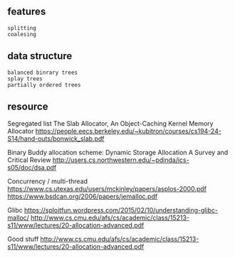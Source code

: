 ## features
    splitting
    coalesing
    

## data structure
    balanced binrary trees
    splay trees
    partially ordered trees

## resource
Segregated list 
The Slab Allocator, An Object-Caching Kernel Memory Allocator
https://people.eecs.berkeley.edu/~kubitron/courses/cs194-24-S14/hand-outs/bonwick_slab.pdf

Binary Buddy allocation scheme:
Dynamic Storage Allocation A Survey and Critical Review
http://users.cs.northwestern.edu/~pdinda/ics-s05/doc/dsa.pdf

Concurrency / multi-thread
https://www.cs.utexas.edu/users/mckinley/papers/asplos-2000.pdf
https://www.bsdcan.org/2006/papers/jemalloc.pdf

Glibc
https://sploitfun.wordpress.com/2015/02/10/understanding-glibc-malloc/
http://www.cs.cmu.edu/afs/cs/academic/class/15213-s11/www/lectures/20-allocation-advanced.pdf

Good stuff
http://www.cs.cmu.edu/afs/cs/academic/class/15213-s11/www/lectures/20-allocation-advanced.pdf


